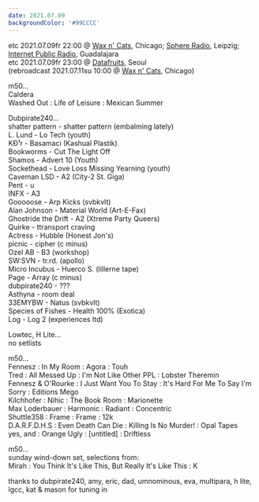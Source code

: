 ```yaml
---
date: 2021.07.09
backgroundColor: '#99CCCC'
---
```


etc 2021.07.09fr 22:00 @ [Wax n' Cats](http://www.twitch.tv/waxncats), Chicago; [](http://www.youtube.com/maindrainstudios/)[Sphere Radio](http://www.sphere-radio.net/), Leipzig; [Internet Public Radio](https://www.youtube.com/maindrainstudios), Guadalajara  
etc 2021.07.09fr 23:00 @ [Datafruits](http://www.datafruits.fm/), Seoul  
(rebroadcast 2021.07.11su 10:00 @ [Wax n' Cats](http://www.twitch.tv/waxncats), Chicago)  

m50...  
Caldera  
Washed Out : Life of Leisure : Mexican Summer  

Dubpirate240...  
shatter pattern - shatter pattern (embalming lately)  
L. Lund - Lo Tech (youth)  
KÐ¹r - Basamaci (Kashual Plastik)  
Bookworms - Cut The Light Off  
Shamos - Advert 10 (Youth)  
Sockethead - Love Loss Missing Yearning (youth)  
Caveman LSD - A2 (City-2 St. Giga)  
Pent - u  
INFX - A3  
Gooooose - Arp Kicks (svbkvlt)  
Alan Johnson - Material World (Art-E-Fax)  
Ghostride the Drift - A2 (Xtreme Party Queers)  
Quirke - ttransport craving  
Actress - Hubble (Honest Jon's)  
picnic - cipher (c minus)  
Ozel AB - B3 (workshop)  
SW:SVN - tr.rd. (apollo)  
Micro Incubus - Huerco S. (lillerne tape)  
Page - Array (c minus)  
dubpirate240 - ???  
Asthyna - room deal  
33EMYBW - Natus (svbkvlt)  
Species of Fishes - Health 100% (Exotica)  
Log - Log 2 (experiences ltd)  

Lowtec, H Lite...  
no setlists  

m50...  
Fennesz : In My Room : Agora : Touh  
Tred : All Messed Up : I'm Not Like Other PPL : Lobster Theremin  
Fennesz & O'Rourke : I Just Want You To Stay : It's Hard For Me To Say I'm Sorry : Editions Mego  
Kilchhofer : Nihic : The Book Room : Marionette  
Max Loderbauer : Harmonic : Radiant : Concentric  
Shuttle358 : Frame : Frame : 12k  
D.A.R.F.D.H.S : Even Death Can Die : Killing Is No Murder! : Opal Tapes  
yes, and : Orange Ugly : \[untitled\] : Driftless  

m50...  
sunday wind-down set, selections from:  
Mirah : You Think It's Like This, But Really It's Like This : K  

thanks to dubpirate240, amy, eric, dad, umnominous, eva, multipara, h lite, lgcc, kat & mason for tuning in
